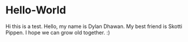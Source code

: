 # Hello-World
Hi this is a test.
Hello, my name is Dylan Dhawan. My best friend is Skotti Pippen. I hope we can grow old together. :)
